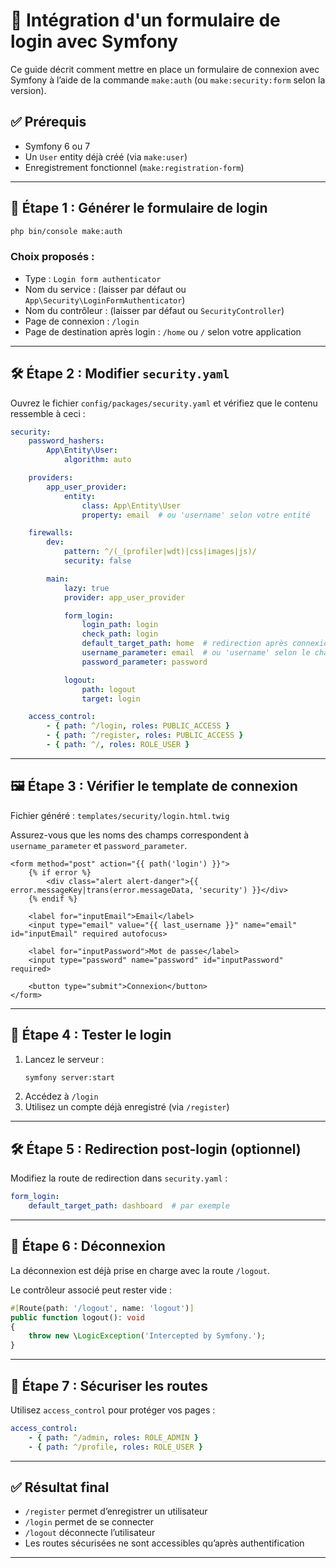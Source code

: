 # 🔐 Intégration d'un formulaire de login avec Symfony

Ce guide décrit comment mettre en place un formulaire de connexion avec Symfony à l’aide de la commande `make:auth` (ou `make:security:form` selon la version).

## ✅ Prérequis

- Symfony 6 ou 7
- Un `User` entity déjà créé (via `make:user`)
- Enregistrement fonctionnel (`make:registration-form`)

---

## 🧰 Étape 1 : Générer le formulaire de login

```bash
php bin/console make:auth
```

### Choix proposés :

- Type : `Login form authenticator`
- Nom du service : (laisser par défaut ou `App\Security\LoginFormAuthenticator`)
- Nom du contrôleur : (laisser par défaut ou `SecurityController`)
- Page de connexion : `/login`
- Page de destination après login : `/home` ou `/` selon votre application

---

## 🛠 Étape 2 : Modifier `security.yaml`

Ouvrez le fichier `config/packages/security.yaml` et vérifiez que le contenu ressemble à ceci :

```yaml
security:
    password_hashers:
        App\Entity\User:
            algorithm: auto

    providers:
        app_user_provider:
            entity:
                class: App\Entity\User
                property: email  # ou 'username' selon votre entité

    firewalls:
        dev:
            pattern: ^/(_(profiler|wdt)|css|images|js)/
            security: false

        main:
            lazy: true
            provider: app_user_provider

            form_login:
                login_path: login
                check_path: login
                default_target_path: home  # redirection après connexion
                username_parameter: email  # ou 'username' selon le champ utilisé
                password_parameter: password

            logout:
                path: logout
                target: login

    access_control:
        - { path: ^/login, roles: PUBLIC_ACCESS }
        - { path: ^/register, roles: PUBLIC_ACCESS }
        - { path: ^/, roles: ROLE_USER }
```

---

## 🖼 Étape 3 : Vérifier le template de connexion

Fichier généré : `templates/security/login.html.twig`

Assurez-vous que les noms des champs correspondent à `username_parameter` et `password_parameter`.

```twig
<form method="post" action="{{ path('login') }}">
    {% if error %}
        <div class="alert alert-danger">{{ error.messageKey|trans(error.messageData, 'security') }}</div>
    {% endif %}

    <label for="inputEmail">Email</label>
    <input type="email" value="{{ last_username }}" name="email" id="inputEmail" required autofocus>

    <label for="inputPassword">Mot de passe</label>
    <input type="password" name="password" id="inputPassword" required>

    <button type="submit">Connexion</button>
</form>
```

---

## 🧪 Étape 4 : Tester le login

1. Lancez le serveur :
   ```bash
   symfony server:start
   ```
2. Accédez à `/login`
3. Utilisez un compte déjà enregistré (via `/register`)

---

## 🛠 Étape 5 : Redirection post-login (optionnel)

Modifiez la route de redirection dans `security.yaml` :

```yaml
form_login:
    default_target_path: dashboard  # par exemple
```

---

## 🚪 Étape 6 : Déconnexion

La déconnexion est déjà prise en charge avec la route `/logout`.

Le contrôleur associé peut rester vide :

```php
#[Route(path: '/logout', name: 'logout')]
public function logout(): void
{
    throw new \LogicException('Intercepted by Symfony.');
}
```

---

## 🧼 Étape 7 : Sécuriser les routes

Utilisez `access_control` pour protéger vos pages :

```yaml
access_control:
    - { path: ^/admin, roles: ROLE_ADMIN }
    - { path: ^/profile, roles: ROLE_USER }
```

---

## ✅ Résultat final

- `/register` permet d’enregistrer un utilisateur
- `/login` permet de se connecter
- `/logout` déconnecte l’utilisateur
- Les routes sécurisées ne sont accessibles qu’après authentification

---

